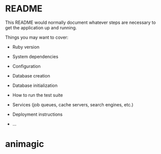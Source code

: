 # README

<!-- Animagic is a backend application, the frontend being Animagic_vue. This app was started while learning Ruby, Rails, HTML, CSS, JavaScript and Vue.js in a coding bootcamp. It will be continue being updated in the future. -->


This README would normally document whatever steps are necessary to get the
application up and running.

Things you may want to cover:

* Ruby version

* System dependencies

* Configuration

* Database creation

* Database initialization

* How to run the test suite

* Services (job queues, cache servers, search engines, etc.)

* Deployment instructions

* ...
# animagic
